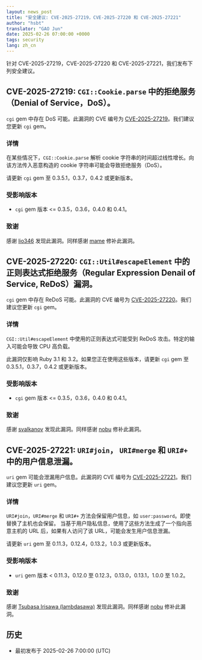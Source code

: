 ```yaml
---
layout: news_post
title: "安全建议: CVE-2025-27219，CVE-2025-27220 和 CVE-2025-27221"
author: "hsbt"
translator: "GAO Jun"
date: 2025-02-26 07:00:00 +0000
tags: security
lang: zh_cn
---
```


针对 CVE-2025-27219，CVE-2025-27220 和 CVE-2025-27221，我们发布下列安全建议。

## CVE-2025-27219: `CGI::Cookie.parse` 中的拒绝服务（Denial of Service，DoS）。

`cgi` gem 中存在 DoS 可能。此漏洞的 CVE 编号为 [CVE-2025-27219](https://www.cve.org/CVERecord?id=CVE-2025-27219)。我们建议您更新 `cgi` gem。

### 详情

在某些情况下，`CGI::Cookie.parse` 解析 cookie 字符串的时间超过线性增长。向该方法传入恶意构造的 cookie 字符串可能会导致拒绝服务（DoS）。

请更新 `cgi` gem 至 0.3.5.1，0.3.7，0.4.2 或更新版本。

### 受影响版本

* `cgi` gem 版本 <= 0.3.5，0.3.6，0.4.0 和 0.4.1。

### 致谢

感谢 [lio346](https://hackerone.com/lio346) 发现此漏洞。同样感谢 [mame](https://github.com/mame) 修补此漏洞。

## CVE-2025-27220: `CGI::Util#escapeElement` 中的正则表达式拒绝服务（Regular Expression Denail of Service, ReDoS）漏洞。

`cgi` gem 中存在 ReDoS 可能。此漏洞的 CVE 编号为 [CVE-2025-27220](https://www.cve.org/CVERecord?id=CVE-2025-27220)。我们建议您更新 `cgi` gem。

### 详情

`CGI::Util#escapeElement` 中使用的正则表达式可能受到 ReDoS 攻击。特定的输入可能会导致 CPU 高负载。

此漏洞仅影响 Ruby 3.1 和 3.2。如果您正在使用这些版本，请更新 `cgi` gem 至 0.3.5.1，0.3.7，0.4.2 或更新版本。

### 受影响版本

* `cgi` gem 版本 <= 0.3.5，0.3.6，0.4.0 和 0.4.1。

### 致谢

感谢 [svalkanov](https://hackerone.com/svalkanov) 发现此漏洞。同样感谢 [nobu](https://github.com/nobu) 修补此漏洞。


## CVE-2025-27221: `URI#join`， `URI#merge` 和 `URI#+` 中的用户信息泄漏。

`uri` gem 可能会泄漏用户信息。此漏洞的 CVE 编号为 [CVE-2025-27221](https://www.cve.org/CVERecord?id=CVE-2025-27221)。我们建议您更新 `uri` gem。

### 详情

`URI#join`，`URI#merge` 和 `URI#+` 方法会保留用户信息，如 `user:password`。即使替换了主机也会保留。
当基于用户隐私信息，使用了这些方法生成了一个指向恶意主机的 URL 后，如果有人访问了该 URL，可能会发生用户信息泄漏。

请更新 `uri` gem 至 0.11.3，0.12.4，0.13.2，1.0.3 或更新版本。

### 受影响版本

* `uri` gem 版本 < 0.11.3，0.12.0 至 0.12.3，0.13.0，0.13.1，1.0.0 至 1.0.2。

### 致谢

感谢 [Tsubasa Irisawa (lambdasawa)](https://hackerone.com/lambdasawa) 发现此漏洞。同样感谢 [nobu](https://github.com/nobu) 修补此漏洞。

## 历史

* 最初发布于 2025-02-26 7:00:00 (UTC)
